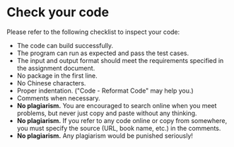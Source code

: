 # Check your code

Please refer to the following checklist to inspect your code:


- The code can build successfully.
- The program can run as expected and pass the test cases.
- The input and output format should meet the requirements specified in the assignment document.
- No package in the first line.
- No Chinese characters.
- Proper indentation. ("Code - Reformat Code" may help you.) 
- Comments when necessary.
- **No plagiarism.** You are encouraged to search online when you meet problems, but never just copy and paste without any thinking. 
- **No plagiarism.** If you refer to any code online or copy from somewhere, you must specify the source (URL, book name, etc.) in the comments.
- **No plagiarism.** Any plagiarism would be punished seriously!

